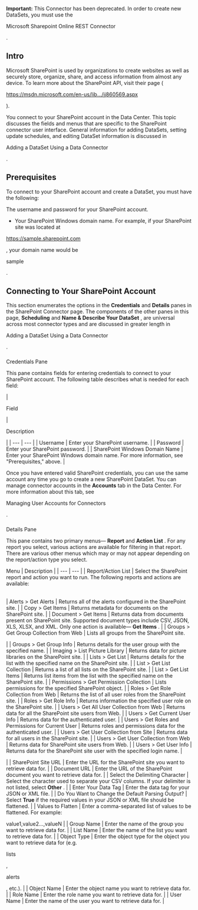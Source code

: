 


**Important:**
 This Connector has been deprecated. In order to create new DataSets, you must use the

Microsoft Sharepoint Online REST Connector

.

Intro
-------

Microsoft SharePoint is used by organizations to create websites as well as securely store, organize, share, and access information from almost any device. To learn more about the SharePoint API, visit their page (

https://msdn.microsoft.com/en-us/lib.../jj860569.aspx

).


 You connect to your SharePoint account in the Data Center. This topic discusses the fields and menus that are specific to the SharePoint connector user interface. General information for adding DataSets, setting update schedules, and editing DataSet information is discussed in

Adding a DataSet Using a Data Connector

.


 Prerequisites
---------------

To connect to your SharePoint account and create a DataSet, you must have the following:

 The username and password for your SharePoint account.
* Your SharePoint Windows domain name. For example, if your SharePoint site was located at

https://sample.sharepoint.com

, your domain name would be

sample

.

Connecting to Your SharePoint Account
---------------------------------------


 This section enumerates the options in the
 **Credentials**
 and
 **Details**
 panes in the SharePoint Connector page. The components of the other panes in this page,
 **Scheduling**
 and
 **Name & Describe Your DataSet**
 , are universal across most connector types and are discussed in greater length in

Adding a DataSet Using a Data Connector

.


###

Credentials Pane


 This pane contains fields for entering credentials to connect to your SharePoint account. The following table describes what is needed for each field:


|

Field

|

Description

|
| --- | --- |
|
 Username
  |
 Enter your SharePoint username.
  |
|
 Password
  |
 Enter your SharePoint password.
  |
|
 SharePoint Windows Domain Name
  |
 Enter your SharePoint Windows domain name. For more information, see "Prerequisites," above.
  |


 Once you have entered valid SharePoint credentials, you can use the same account any time you go to create a new SharePoint DataSet. You can manage connector accounts in the
 **Accounts**
 tab in the Data Center. For more information about this tab, see

Managing User Accounts for Connectors

.


###
 Details Pane

This pane contains two primary menus—
 **Report**
 and
 **Action List**
 . For any report you select, various actions are available for filtering in that report. There are various other menus which may or may not appear depending on the report/action type you select.


 Menu
  |
 Description
  |
| --- | --- |
|
 Report/Action List
  |
 Select the SharePoint report and action you want to run. The following reports and actions are available:


|  |  |
| --- | --- |
|
 Alerts > Get Alerts
  |
 Returns all of the alerts configured in the SharePoint site.
  |
|
 Copy > Get Items
  |
 Returns metadata for documents on the SharePoint site.
  |
|
 Document > Get Items
  |
 Returns data from documents present on SharePoint site. Supported document types include CSV, JSON, XLS, XLSX, and XML. Only one action is available—
 **Get Items**
 .
  |
|
 Groups > Get Group Collection from Web
  |
 Lists all groups from the SharePoint site.


 |
|
 Groups > Get Group Info
  |
 Returns details for the user group with the specified name.
  |
|
 Imaging > List Picture Library
  |
 Returns data for picture libraries on the SharePoint site.
  |
|
 Lists > Get List
  |
 Returns details for the list with the specified name on the SharePoint site.
  |
|
 List > Get List Collection
  |
 Returns a list of all lists on the SharePoint site.
  |
|
 List > Get List Items
  |
 Returns list items from the list with the specified name on the SharePoint site.
  |
|
 Permissions > Get Permission Collection
  |
 Lists permissions for the specified SharePoint object.
  |
|
 Roles > Get Role Collection from Web
  |
 Returns the list of all user roles from the SharePoint site.
  |
|
 Roles > Get Role Info
  |
 Returns information the specified user role on the SharePoint site.
  |
|
 Users > Get All User Collection from Web
  |
 Returns data for all the SharePoint site users from Web.
  |
|
 Users > Get Current User Info
  |
 Returns data for the authenticated user.
  |
|
 Users > Get Roles and Permissions for Current User
  |
 Returns roles and permissions data for the authenticated user.
  |
|
 Users > Get User Collection from Site
  |
 Returns data for all users in the SharePoint site.
  |
|
 Users > Get User Collection from Web
  |
 Returns data for SharePoint site users from Web.
  |
|
 Users > Get User Info
  |
 Returns data for the SharePoint site user with the specified login name.
  |

|
|
 SharePoint Site URL
  |
 Enter the URL for the SharePoint site you want to retrieve data for.
  |
|
 Document URL
  |
 Enter the URL of the SharePoint document you want to retrieve data for.
  |
|
 Select the Delimiting Character
  |
 Select the character used to separate your CSV columns. If your delimiter is not listed, select
 **Other**
 .
  |
|
 Enter Your Data Tag
  |
 Enter the data tag for your JSON or XML file.
  |
|
 Do You Want to Change the Default Parsing Output?
  |
 Select
 **True**
 if the required values in your JSON or XML file should be flattened.
  |
|
 Values to Flatten
  |
 Enter a comma-separated list of values to be flattened. For example:

value1,value2...,valueN
  |
|
 Group Name
  |
 Enter the name of the group you want to retrieve data for.
  |
|
 List Name
  |
 Enter the name of the list you want to retrieve data for.
  |
|
 Object Type
  |
 Enter the object type for the object you want to retrieve data for (e.g.

lists

,

alerts

, etc.).
  |
|
 Object Name
  |
 Enter the object name you want to retrieve data for.
  |
|
 Role Name
  |
 Enter the role name you want to retrieve data for.
  |
|
 User Name
  |
 Enter the name of the user you want to retrieve data for.
  |



